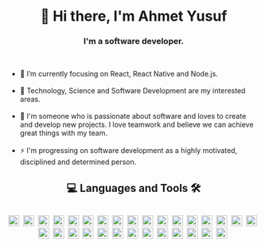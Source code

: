 <h1 align="center">👋 Hi there, I'm Ahmet Yusuf</h1>

<h3 align="center">I'm a software developer.</h3>
<br/>

<ul>
  <li>🎯 I’m currently focusing on React, React Native and Node.js.</li>
  <br/>
  <li>🔭 Technology, Science and Software Development are my interested areas.</li>
  <br/>
  <li>💞️ I'm someone who is passionate about software and loves to create and develop new projects. I love teamwork and believe we can achieve great things with my team.</li>
  <br/>
  <li>⚡ I'm progressing on software development as a highly motivated, disciplined and determined person.</li>
</ul>

<h2 align="center">💻 Languages and Tools 🛠️</h2>
<br/>

<div align="center">
        <img src="https://cdn.jsdelivr.net/gh/devicons/devicon/icons/html5/html5-original.svg" alt="HTML5" width="22" height="22"/>&nbsp;
        <img src="https://cdn.jsdelivr.net/gh/devicons/devicon/icons/css3/css3-original.svg" alt="CSS3" width="22" height="22"/>&nbsp;
        <img src="https://cdn.jsdelivr.net/gh/devicons/devicon/icons/javascript/javascript-original.svg" alt="Javascript" width="22" height="22"/>&nbsp;
        <img src="https://cdn.jsdelivr.net/gh/devicons/devicon/icons/typescript/typescript-original.svg" alt="Typescript" width="22" height="22"/>&nbsp;
        <img src="https://cdn.jsdelivr.net/gh/devicons/devicon/icons/react/react-original-wordmark.svg" alt="React Native" width="22" height="22"/>&nbsp;
        <img src="https://cdn.jsdelivr.net/gh/devicons/devicon@latest/icons/vitejs/vitejs-original.svg" alt="Vite" width="22" height="22" />&nbsp;
        <img src="https://cdn.jsdelivr.net/gh/devicons/devicon@latest/icons/react/react-original.svg" alt="React" width="22" height="22"/>&nbsp;
        <img src="https://cdn.jsdelivr.net/gh/devicons/devicon@latest/icons/nextjs/nextjs-original.svg" alt="Next.js" width="22" height="22"/>&nbsp;
        <img src="https://cdn.jsdelivr.net/gh/devicons/devicon@latest/icons/nodejs/nodejs-original.svg" alt="Node.js" width="22" height="22"/>&nbsp;
        <img src="https://cdn.jsdelivr.net/gh/devicons/devicon@latest/icons/express/express-original.svg" alt="Express" width="22" height="22"/>&nbsp;
        <img src="https://cdn.jsdelivr.net/gh/devicons/devicon@latest/icons/nestjs/nestjs-original.svg" alt="Nest.js" width="22" height="22"/>&nbsp;
        <img src="https://cdn.jsdelivr.net/gh/devicons/devicon/icons/redux/redux-original.svg" alt="Redux" width="22" height="22"/>&nbsp;
        <img src="https://cdn.jsdelivr.net/gh/devicons/devicon/icons/sass/sass-original.svg" alt="SASS" width="22" height="22"/>&nbsp;
        <img src="https://cdn.jsdelivr.net/gh/devicons/devicon/icons/bootstrap/bootstrap-original.svg" alt="Bootstrap" width="22" height="22"/>&nbsp;
        <img src="https://cdn.jsdelivr.net/gh/devicons/devicon@latest/icons/tailwindcss/tailwindcss-original.svg" alt="Tailwind CSS" width="22" height="22"/>&nbsp;
        <img src="https://cdn.jsdelivr.net/gh/devicons/devicon@latest/icons/supabase/supabase-original.svg" alt="Supabase" width="22" height="22"/>&nbsp;
        <img src="https://cdn.jsdelivr.net/gh/devicons/devicon@latest/icons/firebase/firebase-original.svg" alt="Firebase" width="22" height="22"/>&nbsp;
        <img src="https://cdn.jsdelivr.net/gh/devicons/devicon@latest/icons/mongodb/mongodb-original.svg" alt="MongoDB" width="22" height="22"/>&nbsp;
        <img src="https://cdn.jsdelivr.net/gh/devicons/devicon@latest/icons/sqlite/sqlite-original.svg" alt="SQLite" width="22" height="22" />&nbsp;
        <img src="https://cdn.jsdelivr.net/gh/devicons/devicon@latest/icons/postman/postman-original.svg" alt="Postman" width="22" height="22"/>&nbsp;
       <img src="https://cdn.jsdelivr.net/gh/devicons/devicon@latest/icons/docker/docker-plain.svg" alt="Docker" width="22" height="22"/>&nbsp;
       <img src="https://cdn.jsdelivr.net/gh/devicons/devicon@latest/icons/amazonwebservices/amazonwebservices-plain-wordmark.svg" alt="Amazon Web Services" width="22" height="22"/>&nbsp;
        <img src="https://cdn.jsdelivr.net/gh/devicons/devicon@latest/icons/trello/trello-original.svg" alt="Trello" width="22" height="22"/>&nbsp;
        <img src="https://cdn.jsdelivr.net/gh/devicons/devicon/icons/jira/jira-original.svg" alt="Jira" width="22" height="22"/>&nbsp;
        <img src="https://cdn.jsdelivr.net/gh/devicons/devicon@latest/icons/amazonwebservices/amazonwebservices-plain-wordmark.svg" alt="Amazon Web Services" width="22" height="22"/>&nbsp;
        <img src="https://cdn.jsdelivr.net/gh/devicons/devicon@latest/icons/npm/npm-original-wordmark.svg" alt="npm" width="22" height="22"/>&nbsp;
        <img src="https://cdn.jsdelivr.net/gh/devicons/devicon@latest/icons/yarn/yarn-original.svg" alt="yarn" width="22" height="22"/>&nbsp;
        <img src="https://cdn.jsdelivr.net/gh/devicons/devicon@latest/icons/git/git-original.svg" alt="Git" width="22" height="22"/>&nbsp;
        <img src="https://cdn.jsdelivr.net/gh/devicons/devicon/icons/figma/figma-original.svg" alt="Figma" width="22" height="22"/>&nbsp;
        <img src="https://cdn.jsdelivr.net/gh/devicons/devicon/icons/vscode/vscode-original.svg" alt="Visual Studio Code" width="22" height="22"/>&nbsp;
</div>
